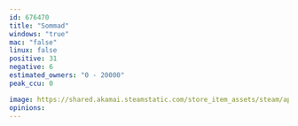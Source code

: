 ```yaml
---
id: 676470
title: "Sommad"
windows: "true"
mac: "false"
linux: false
positive: 31
negative: 6
estimated_owners: "0 - 20000"
peak_ccu: 0

image: https://shared.akamai.steamstatic.com/store_item_assets/steam/apps/676470/header.jpg?t=1502110381
opinions:
---
```

